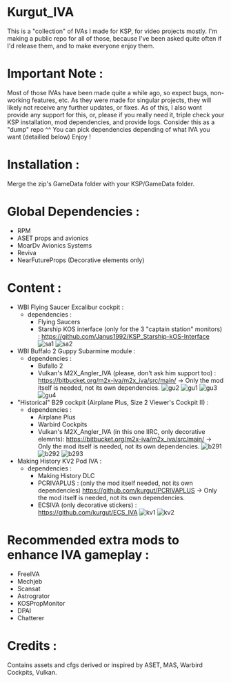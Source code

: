 # Kurgut_IVA

This is a "collection" of IVAs I made for KSP, for video projects mostly.
I'm making a public repo for all of those, because I've been asked quite often if I'd release them, and to make everyone enjoy them.

# Important Note : 
Most of those IVAs have been made quite a while ago, so expect bugs, non-working features, etc. As they were made for singular projects, they will likely not receive any further updates, or fixes.
As of this, I also wont provide any support for this, or, please if you really need it, triple check your KSP installation, mod dependencies, and provide logs. Consider this as a "dump" repo ^^
You can pick dependencies depending of what IVA you want (detailled below)
Enjoy !

# Installation : 
Merge the zip's GameData folder with your KSP/GameData folder.

# Global Dependencies : 
- RPM
- ASET props and avionics
- MoarDv Avionics Systems
- Reviva
- NearFutureProps (Decorative elements only)

# Content : 
- WBI Flying Saucer Excalibur cockpit :
  - dependencies :
    - Flying Saucers
    - Starship KOS interface (only for the 3 "captain station" monitors) : https://github.com/Janus1992/KSP_Starship-kOS-Interface
![sa1](https://github.com/user-attachments/assets/5c6b9679-6b7e-414d-8279-f951e13486f5)
![sa2](https://github.com/user-attachments/assets/266c7fdf-e89f-490a-a032-a93786068eb7)
- WBI Buffalo 2 Guppy Subarmine module :
  - dependencies :
    - Bufallo 2
    - Vulkan's M2X_Angler_IVA (please, don't ask him support too) : https://bitbucket.org/m2x-iva/m2x_iva/src/main/ -> Only the mod itself is needed, not its own dependencies.
![gu2](https://github.com/user-attachments/assets/4ddd4872-fb17-4205-bf5e-26e5904ed4b4)
![gu1](https://github.com/user-attachments/assets/2de751a6-967b-4906-933d-688c415b49e9)
![gu3](https://github.com/user-attachments/assets/e9cc9f68-4beb-4968-a43e-a9c71265c4f9)
![gu4](https://github.com/user-attachments/assets/08073c4c-471d-427e-9f47-420e67dd83b2)
- "Historical" B29 cockpit (Airplane Plus, Size 2 Viewer's Cockpit II) :
  - dependencies :
    - Airplane Plus
    - Warbird Cockpits
    - Vulkan's M2X_Angler_IVA (in this one IIRC, only decorative elemnts): https://bitbucket.org/m2x-iva/m2x_iva/src/main/ -> Only the mod itself is needed, not its own dependencies.
![b291](https://github.com/user-attachments/assets/24cbf250-98de-42bf-8548-2442d738ddb4)
![b292](https://github.com/user-attachments/assets/14527723-8684-4696-96e8-0f0e444b408f)
![b293](https://github.com/user-attachments/assets/1de2a945-e2f0-4693-9cca-5df3669d4e6f)
- Making History KV2 Pod IVA :
  - dependencies :
    - Making History DLC
    - PCRIVAPLUS : (only the mod itself needed, not its own dependencies) https://github.com/kurgut/PCRIVAPLUS -> Only the mod itself is needed, not its own dependencies.
    - ECSIVA (only decorative stickers) : https://github.com/kurgut/ECS_IVA
![kv1](https://github.com/user-attachments/assets/1011d315-8d2f-4871-9816-0545e6f2d685)
![kv2](https://github.com/user-attachments/assets/8fbb0479-46e5-4a00-8d12-f3dd8d613d0a)

# Recommended extra mods to enhance IVA gameplay : 
- FreeIVA
- Mechjeb
- Scansat
- Astrogrator
- KOSPropMonitor
- DPAI
- Chatterer

# Credits : 
Contains assets and cfgs derived or inspired by ASET, MAS, Warbird Cockpits, Vulkan.
